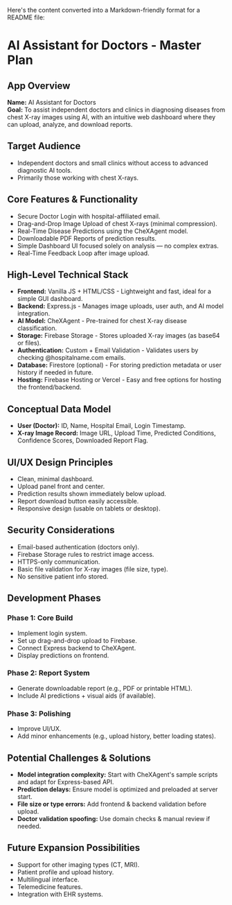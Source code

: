 Here's the content converted into a Markdown-friendly format for a README file:
# AI Assistant for Doctors - Master Plan

## App Overview
**Name:** AI Assistant for Doctors  
**Goal:** To assist independent doctors and clinics in diagnosing diseases from chest X-ray images using AI, with an intuitive web dashboard where they can upload, analyze, and download reports.

## Target Audience
- Independent doctors and small clinics without access to advanced diagnostic AI tools.
- Primarily those working with chest X-rays.

## Core Features & Functionality
- Secure Doctor Login with hospital-affiliated email.
- Drag-and-Drop Image Upload of chest X-rays (minimal compression).
- Real-Time Disease Predictions using the CheXAgent model.
- Downloadable PDF Reports of prediction results.
- Simple Dashboard UI focused solely on analysis — no complex extras.
- Real-Time Feedback Loop after image upload.

## High-Level Technical Stack
- **Frontend:** Vanilla JS + HTML/CSS - Lightweight and fast, ideal for a simple GUI dashboard.
- **Backend:** Express.js - Manages image uploads, user auth, and AI model integration.
- **AI Model:** CheXAgent - Pre-trained for chest X-ray disease classification.
- **Storage:** Firebase Storage - Stores uploaded X-ray images (as base64 or files).
- **Authentication:** Custom + Email Validation - Validates users by checking @hospitalname.com emails.
- **Database:** Firestore (optional) - For storing prediction metadata or user history if needed in future.
- **Hosting:** Firebase Hosting or Vercel - Easy and free options for hosting the frontend/backend.

## Conceptual Data Model
- **User (Doctor):** ID, Name, Hospital Email, Login Timestamp.
- **X-ray Image Record:** Image URL, Upload Time, Predicted Conditions, Confidence Scores, Downloaded Report Flag.

## UI/UX Design Principles
- Clean, minimal dashboard.
- Upload panel front and center.
- Prediction results shown immediately below upload.
- Report download button easily accessible.
- Responsive design (usable on tablets or desktop).

## Security Considerations
- Email-based authentication (doctors only).
- Firebase Storage rules to restrict image access.
- HTTPS-only communication.
- Basic file validation for X-ray images (file size, type).
- No sensitive patient info stored.

## Development Phases
### Phase 1: Core Build
- Implement login system.
- Set up drag-and-drop upload to Firebase.
- Connect Express backend to CheXAgent.
- Display predictions on frontend.

### Phase 2: Report System
- Generate downloadable report (e.g., PDF or printable HTML).
- Include AI predictions + visual aids (if available).

### Phase 3: Polishing
- Improve UI/UX.
- Add minor enhancements (e.g., upload history, better loading states).

## Potential Challenges & Solutions
- **Model integration complexity:** Start with CheXAgent's sample scripts and adapt for Express-based API.
- **Prediction delays:** Ensure model is optimized and preloaded at server start.
- **File size or type errors:** Add frontend & backend validation before upload.
- **Doctor validation spoofing:** Use domain checks & manual review if needed.

## Future Expansion Possibilities
- Support for other imaging types (CT, MRI).
- Patient profile and upload history.
- Multilingual interface.
- Telemedicine features.
- Integration with EHR systems.
